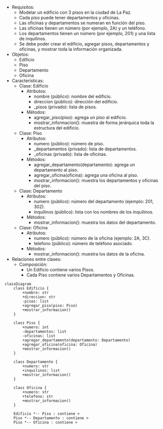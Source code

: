 <!-- 2
Se debe modelar un edificio ubicado en la ciudad de La Paz, compuesto por 3 pisos. Cada piso contiene una combinación de departamentos y oficinas

    Cada departamento tiene un número que comienza con el número del piso seguido de un número de unidad (por ejemplo: 201, 304).
    Cada oficina tiene un número que comienza con el número del piso seguido de una letra (por ejemplo: 2A, 3C).
Además:

    El edificio tiene direccion y nombre.
    Los pisos tienen un atributo numero
    Las oficinas cuentan con un atributo telefono.
    Los departamentos tienen un atributo inquilinos.
El sistema debe permitir:

    Crear un edificio con sus pisos correspondientes.
    Agregar departamentos y oficinas a cada piso.
    Acceder y mostrar la información del edificio de forma organizada y jerárquica

    Realiza el análisis y diagrama de clases de las clases Edificio, Piso, Departamento y Oficina en el archivo ejercicio_02.md.
    Escribe el código en Python de las clases Edificio, Piso, Departamento y Oficina en el archivo ejercicio_02.py.
    Implementa relaciones jerárquicas entre objetos:
        Un edificio contiene varios pisos.
        Cada piso contiene varios departamentos y oficinas
    Aplica los principios de relaciones entre las clases (composición o agregación según corresponda).
    Utiliza atributos y métodos adecuados para representar y mostrar la información de cada entidad.
    Utiliza buenas prácticas de nomenclatura, encapsulamiento y legibilidad. 
-->

- Requisitos:
    - Modelar un edificio con 3 pisos en la ciudad de La Paz.
    - Cada piso puede tener departamentos y oficinas.
    - Las oficinas y departamentos se numeran en función del piso.
    - Las oficinas tienen un número (por ejemplo, 2A) y un teléfono.
    - Los departamentos tienen un número (por ejemplo, 201) y una lista de inquilinos.
    - Se debe poder crear el edificio, agregar pisos, departamentos y oficinas, y mostrar toda la información organizada.
- Objetos:
    - Edificio
    - Piso
    - Departamento
    - Oficina
- Características:
    - Clase: Edificio
        - Atributos:
            - nombre (público): nombre del edificio.
            - direccion (público): dirección del edificio.
            - _pisos (privado): lista de pisos.
        - Métodos:
            - agregar_piso(piso): agrega un piso al edificio.
            - mostrar_informacion(): muestra de forma jerárquica toda la estructura del edificio.
    - Clase: Piso
        - Atributos:
            - numero (público): número de piso.
            - _departamentos (privado): lista de departamentos.
            - _oficinas (privado): lista de oficinas.
        - Métodos:
            - agregar_departamento(departamento): agrega un departamento al piso.
            - agregar_oficina(oficina): agrega una oficina al piso.
            - mostrar_informacion(): muestra los departamentos y oficinas del piso.
    - Clase: Departamento
        - Atributos:
            - numero (público): número del departamento (ejemplo: 201, 302).
            - inquilinos (público): lista con los nombres de los inquilinos.
        - Métodos:
            - mostrar_informacion(): muestra los datos del departamento.
    - Clase: Oficina
        - Atributos:
            - numero (público): número de la oficina (ejemplo: 2A, 3C).
            - telefono (público): número de teléfono asociado.
        - Métodos:
            - mostrar_informacion(): muestra los datos de la oficina.
- Relaciones entre clases:
    - Composición:
        - Un Edificio contiene varios Pisos.
        - Cada Piso contiene varios Departamentos y Oficinas.            

```mermaid
classDiagram
    class Edificio {
        +nombre: str
        +direccion: str
        -pisos: list
        +agregar_piso(piso: Piso)
        +mostrar_informacion()
    }

    class Piso {
        +numero: int
        -departamentos: list
        -oficinas: list
        +agregar_departamento(departamento: Departamento)
        +agregar_oficina(oficina: Oficina)
        +mostrar_informacion()
    }

    class Departamento {
        +numero: str
        +inquilinos: list
        +mostrar_informacion()
    }

    class Oficina {
        +numero: str
        +telefono: str
        +mostrar_informacion()
    }

    Edificio *-- Piso : contiene >
    Piso *-- Departamento : contiene >
    Piso *-- Oficina : contiene >
```